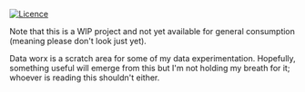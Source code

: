 [![Licence](https://img.shields.io/hexpm/l/plug.svg)](https://github.com/gsharma/data-worx/blob/master/LICENSE)

Note that this is a WIP project and not yet available for general consumption (meaning please don't look just yet).

Data worx is a scratch area for some of my data experimentation. Hopefully, something useful will emerge from this but I'm not holding my breath for it; whoever is reading this shouldn't either.
